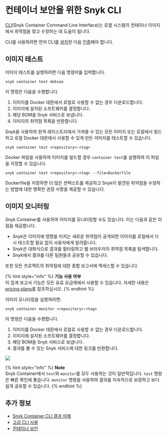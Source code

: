 # 컨테이너 보안을 위한 Snyk CLI

[CLI](../../../features/snyk-cli/)(Snyk Container Command Line Interface)는 로컬 시스템의 컨테이너 이미지에서 취약점을 찾고 수정하는 데 도움이 됩니다.

CLI를 사용하려면 먼저 CLI를 [설치](../../../features/snyk-cli/install-the-snyk-cli/)한 다음 [인증](../../../features/snyk-cli/commands/auth.md)해야 합니다.

## 이미지 테스트

이미지 테스트를 실행하려면 다음 명령어를 입력합니다.

```
snyk container test debian
```

이 명령은 다음을 수행합니다.

1. 이미지를 Docker 데몬에서 로컬로 사용할 수 없는 경우 다운로드합니다.
2. 이미지에 설치된 소프트웨어를 결정합니다.
3. 해당 BOM을 Snyk 서비스로 보냅니다.
4. 이미지의 취약점 목록을 반환합니다.

Snyk을 사용하여 원격 레지스트리에서 가져올 수 있는 모든 이미지 또는 로컬에서 빌드하고 로컬 Docker 데몬에서 사용할 수 있게 만든 이미지를 테스트할 수 있습니다.

```
snyk container test <repository>:<tag>
```

Docker 파일을 사용하여 이미지를 빌드할 경우 `container test`를 실행하여 이 파일을 지정할 수 있습니다.

```
snyk container test <repository>:<tag> --file=Dockerfile
```

Dockerfile을 지정하면 더 많은 컨텍스트를 제공하고 Snyk이 발견된 취약점을 수정하는 방법에 대한 명확한 권장 사항을 제공할 수 있습니다.

## 이미지 모니터링

Snyk Container를 사용하여 이미지를 모니터링할 수도 있습니다. 이는 다음과 같은 이점을 제공합니다.

* Snyk은 이미지에 영향을 미치는 새로운 취약점이 공개되면 이미지를 로컬에서 다시 테스트할 필요 없이 사용자에게 알려줍니다.
* Snyk은 대화식으로 결과를 필터링하고 웹 브라우저의 취약점 목록을 탐색합니다.
* Snyk에서 결과를 다른 팀원들과 공유할 수 있습니다.

또한 모든 프로젝트의 취약점에 대한 종합 보고서에 액세스할 수 있습니다.

{% hint style="info" %}
**기능 사용 여부**\
이 집계 보고서 기능은 모든 유료 요금제에서 사용할 수 있습니다. 자세한 내용은 [pricing plans](https://snyk.io/plans/)를 참조하십시오.
{% endhint %}

이미지 모니터링을 실행하려면:

```
snyk container monitor <repository>:<tag>
```

이 명령은 다음을 수행합니다.

1. 이미지를 Docker 데몬에서 로컬로 사용할 수 없는 경우 다운로드합니다.
2. 이미지에 설치된 소프트웨어를 결정합니다.
3. 해당 BOM을 Snyk 서비스로 보냅니다.
4. 결과를 볼 수 있는 Snyk 서비스에 대한 링크를 반환합니다.

![](../../../.gitbook/assets/monitor.png)

{% hint style="info" %}
**Note**\
Snyk Container에서 `test`와 `monitor`를 모두 사용하는 것이 일반적입니다. `test` 명령은 빠른 확인에 좋습니다. `monitor` 명령을 사용하여 결과를 지속적으로 보장하고 보다 쉽게 공유할 수 있습니다.
{% endhint %}

## 추가 정보

* [Snyk Container CLI 결과 이해](understanding-snyk-container-cli-results.md)
* [고급 CLI 사용](advanced-snyk-container-cli-usage.md)
* [컨테이너 보안](https://snyk.io/learn/container-security/)
